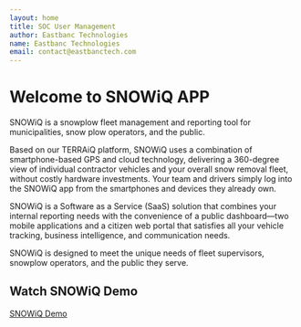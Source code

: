 ```yaml
---
layout: home
title: SOC User Management
author: Eastbanc Technologies
name: Eastbanc Technologies
email: contact@eastbanctech.com
---
```


# **Welcome to SNOWiQ APP**
SNOWiQ is a snowplow fleet management and reporting tool for municipalities, snow plow operators, and the public.  

Based on our TERRAiQ platform, SNOWiQ uses a combination of smartphone-based GPS and cloud technology, delivering a 360-degree view of individual contractor vehicles and your overall snow removal fleet, without costly hardware investments.  Your team and drivers simply log into the SNOWiQ app from the smartphones and devices they already own.  

SNOWiQ is a Software as a Service (SaaS) solution that combines your internal reporting needs with the convenience of a public dashboard—two mobile applications and a citizen web portal that satisfies all your vehicle tracking, business intelligence, and communication needs. 

SNOWiQ is designed to meet the unique needs of fleet supervisors, snowplow operators, and the public they serve.

## Watch SNOWiQ Demo 
[SNOWiQ Demo](https://eastbanctech.sharepoint.com/:v:/g/EfgLG-E4gJhOq6vW7PV41S4Bouw_7bEwA6FM0hYr3k22-g?e=g6kWot)

